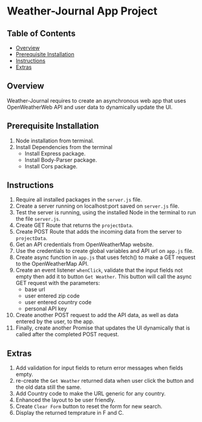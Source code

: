 # Weather-Journal App Project

## Table of Contents

* [Overview](#Overview)
* [Prerequisite Installation](#PrerequisiteInstallation)
* [Instructions](#Instructions)
* [Extras](#Extras)


## Overview
Weather-Journal requires to create an asynchronous web app that uses OpenWeatherWeb API and user data to dynamically update the UI. 

## Prerequisite Installation
1. Node installation from terminal.
2. Install Dependencies from the terminal
    - Install Express package.
    - Install Body-Parser package.
    - Install Cors package. 
## Instructions
1. Require all installed packages in the `server.js` file.
2. Create a server running on localhost:port saved on `server.js` file.
3. Test the server is running, using the installed Node in the terminal to run the file `server.js`.
4. Create GET Route that returns the `projectData`.
6. Create POST Route that adds the incoming data from the server to `projectData`.
7. Get an API credentials from OpenWeatherMap website. 
8. Use the credentials to create global variables  and API url on `app.js` file.
9. Create async function in `app.js` that uses fetch() to make a GET request to the OpenWeatherMap API.
10. Create an event listener `whenClick`, validate that the input fields not empty then add it to button `Get Weather`. This button will call the async GET request with the parameters:
    - base url
    - user entered zip code
    - user entered country code
    - personal API key
11. Create another POST request to add the API data, as well as data entered by the user, to the app.
12. Finally, create another Promise that updates the UI dynamically that is called after the completed POST request. 

## Extras
1. Add validation for input fields to return error messages when fields empty.
2. re-create the `Get Weather` returned data when user click the button and the old data still the same.
2. Add Country code to make the URL generic for any country.
3. Enhanced the layout to be user friendly.
4. Create `Clear Form` button to reset the form for new search.
5. Display the returned temprature in F and C.
